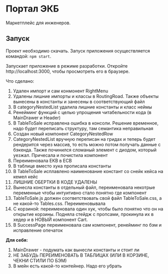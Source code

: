 # Портал ЭКБ

Маркетплейс для инженеров.

## Запуск

Проект необходимо скачать. Запуск приложения осуществляется командой: `npm start`.

Запускает приложение в режиме разработки. Откройте http://localhost:3000, чтобы просмотреть его в браузере.

Что сделано:

1. Удален импорт и сам конмонент RightMenu
2. Удалены лишние импорты и классы в RoutingRoad. Также объекты вынесены в константы и занесены в соответствующий файл
3. В categoryNestedList удалила лишние константы и класс неймы
4. Ренейминг функций с целью упрощения читабельности кода (в MainDrawer и Header)
5. В TableToSale исправлена ошибка в консоли. Решение временное, надо будет переписать структуру, там семантика неправильная
6. Создан новый компонент СategoryNestedRow
7. СategoryNestedList вручную переписан на гридах и теперь будет рендерится через массив, то есть можно потом получать данные с бэкенда. Также починился сломаный элемент с диодом, который уезжал. Причесала и почистила компонент
8. Переименовала EKB в ECB
9. В таблице вместо хука прописала константы
10. В TableToSale исплавлено наименование констант со снейк кейса на кемел кейс
11. ЛИШНИЕ ОБЕРТКИ В КОДЕ УДАЛЕНЫ
12. Вынесла константы в отдельный файл, переименовала некотрые переменные чтобы интуитивно стало понятно где компонент
13. TableToSale.js должен соответствовать свой файл TableToSale.css, а не какой-то Tables.css. Переименовывала
14. C корзиной: переименовала один хук, чтобы было понятно что он на открытие корзины. Подняла стейдж с пропсами, прокинула их в хедер и в НОВЫЙ компонент Cart.
15. В SuccessPage переименовала сам компонент, ренейминг по бэм и исправление опечаток

**Для себя:**

1.  MainDrawer - подумать как вынесли константы и стоит ли
2.  НЕ ЗАБУДЬ ПЕРЕИМЕНОВАТЬ В ТАБЛИЦАХ (ИЛИ В КОРЗИНЕ, ЧЕКНИ СТИЛИ ПО БЭМ)
3.  В мейн есть какой-то контейнер. Надо его убрать
